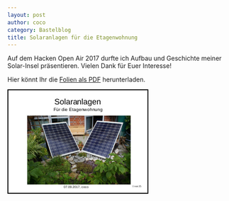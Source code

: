 ```yaml
---
layout: post
author: coco
category: Bastelblog
title: Solaranlagen für die Etagenwohnung
---
```



Auf dem Hacken Open Air 2017 durfte ich Aufbau und Geschichte meiner Solar-Insel präsentieren. Vielen Dank für Euer Interesse!

Hier könnt Ihr die <a href="/assets/posts/solar_hoa17_2017-09-07.pdf">Folien als PDF</a> herunterladen.

<a href="/assets/posts/solar_hoa17_2017-09-07.pdf"><img src="/images/posts/solar_hoa17_2017-09-07.jpg" alt="Solaranlagen für die Etagenwohnnung" /></a>

